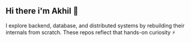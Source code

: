 ## Hi there i'm Akhil 👋


I explore backend, database, and distributed systems by rebuilding their internals from scratch. These repos reflect that hands-on curiosity ⚡️

<!--
**Akhil-Desai/Akhil-Desai** is a ✨ _special_ ✨ repository because its `README.md` (this file) appears on your GitHub profile.

Here are some ideas to get you started:

- 🔭 I’m currently working on ...
- 🌱 I’m currently learning ...
- 👯 I’m looking to collaborate on ...
- 🤔 I’m looking for help with ...
- 💬 Ask me about ...
- 📫 How to reach me: ...
- 😄 Pronouns: ...
- ⚡ Fun fact: ...
-->
